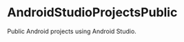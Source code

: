 AndroidStudioProjectsPublic
===========================

Public Android projects using Android Studio.
